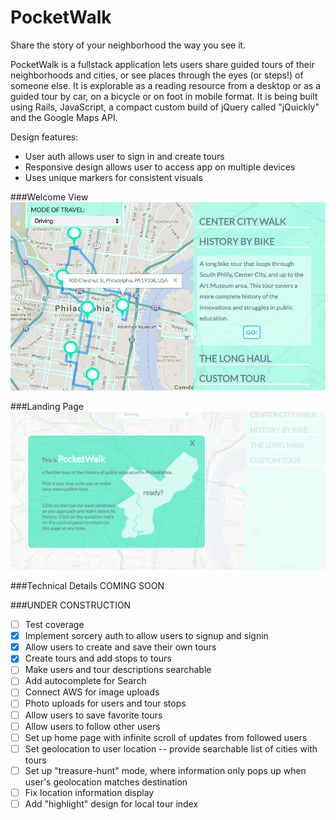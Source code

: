 # PocketWalk

Share the story of your neighborhood the way you see it.

PocketWalk is a fullstack application lets users share guided tours of their neighborhoods and cities, or see places through the eyes (or steps!) of someone else. It is explorable as a reading resource from a desktop or as a guided tour by car, on a bicycle or on foot in mobile format. It is being built using Rails, JavaScript, a compact custom build of jQuery called "jQuickly" and the Google Maps API.

<!-- [See it live][heroku] -->

<!-- [heroku]: http://pocketwalk.com -->

Design features:

- User auth allows user to sign in and create tours
- Responsive design allows user to access app on multiple devices
- Uses unique markers for consistent visuals

###Welcome View
![welcome]

###Landing Page
![landingPage]

###Technical Details
COMING SOON

###UNDER CONSTRUCTION
* [ ] Test coverage
* [x] Implement sorcery auth to allow users to signup and signin
* [x] Allow users to create and save their own tours
* [x] Create tours and add stops to tours
* [ ] Make users and tour descriptions searchable
* [ ] Add autocomplete for Search
* [ ] Connect AWS for image uploads
* [ ] Photo uploads for users and tour stops
* [ ] Allow users to save favorite tours
* [ ] Allow users to follow other users
* [ ] Set up home page with infinite scroll of updates from followed users
* [ ] Set geolocation to user location -- provide searchable list of cities with tours
* [ ] Set up "treasure-hunt" mode, where information only pops up when user's geolocation matches destination
* [ ] Fix location information display
* [ ] Add "highlight" design for local tour index

[welcome]: app/assets/images/welcome.png
[landingPage]: app/assets/images/landing.png
